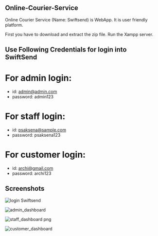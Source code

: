 ## Online-Courier-Service
Online Courier Service (Name: Swiftsend) is WebApp. It is user friendly platform.

First you have to download and extract the zip file.
Run the Xampp server.

## Use Following Credentials for login into SwiftSend

# For admin login:
- id: admin@admin.com
- password: admin123

# For staff login:
- id: psaksena@sample.com
- password: psaksena123

# For customer login:
- id: archi@gmail.com
- password: archi123

## Screenshots 

![login Swiftsend](https://github.com/Archi0612/Online-Courier-Service-Swiftsend/assets/110686165/560866ec-399f-41da-8cde-482ea1d02aa2)


![admin_dashboard](https://github.com/Archi0612/Online-Courier-Service-Swiftsend/assets/110686165/74b80111-3c0c-4dfc-a7e5-bec02fc9196b)


![staff_dashboard png](https://github.com/Archi0612/Online-Courier-Service-Swiftsend/assets/110686165/1a5b8ba6-a14b-45e8-bf40-65fd58840cfd)

![customer_dashboard](https://github.com/Archi0612/Online-Courier-Service-Swiftsend/assets/110686165/e573dd27-a318-4647-9aae-20d5c9d512ee)
